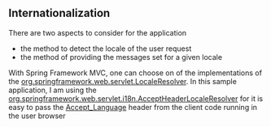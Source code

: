 ## Internationalization

There are two aspects to consider for the application

- the method to detect the locale of the user request
- the method of providing the messages set for a given locale

With Spring Framework MVC, one can choose on of the implementations of the [org.springframework.web.servlet.LocaleResolver](https://docs.spring.io/spring-framework/docs/current/javadoc-api/index.html?org/springframework/web/servlet/view/XmlViewResolver.html). In this sample application, I am using the [org.springframework.web.servlet.i18n.AcceptHeaderLocaleResolver](https://docs.spring.io/spring-framework/docs/current/javadoc-api/index.html?org/springframework/web/servlet/view/XmlViewResolver.html) for it is easy to pass the [Accept_Language](https://developer.mozilla.org/en-US/docs/Web/HTTP/Headers/Accept-Language) header from the client code running in the user browser

